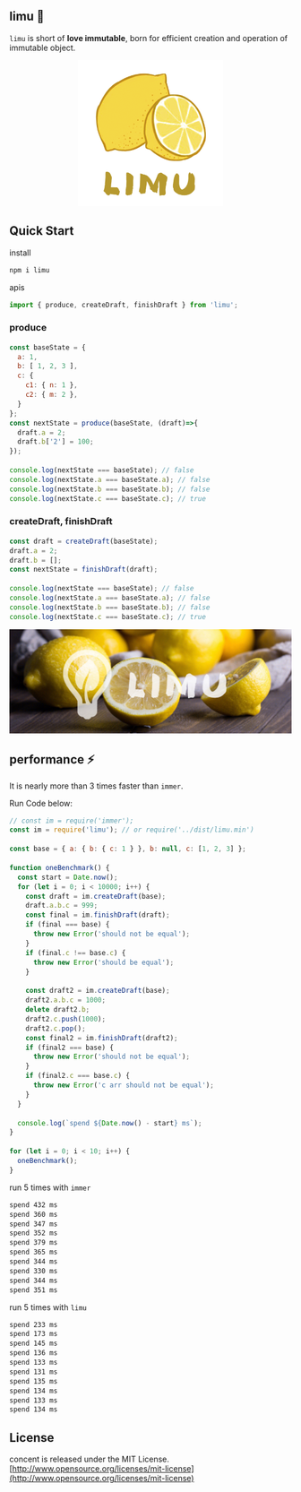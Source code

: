 ## limu 🍋
`limu` is short of **love immutable**, born for efficient creation and operation of immutable object.
<p align="center">
  <a href="https://concentjs.github.io/concent-doc">
    <img width="260" src="https://raw.githubusercontent.com/fantasticsoul/assets/master/limu/limu.png">
  </a>
</p>

## Quick Start
install
```bash
npm i limu
```

apis
```js
import { produce, createDraft, finishDraft } from 'limu';
```

### produce
```js
const baseState = {
  a: 1,
  b: [ 1, 2, 3 ],
  c: {
    c1: { n: 1 },
    c2: { m: 2 },
  }
};
const nextState = produce(baseState, (draft)=>{
  draft.a = 2;
  draft.b['2'] = 100;
});

console.log(nextState === baseState); // false
console.log(nextState.a === baseState.a); // false
console.log(nextState.b === baseState.b); // false
console.log(nextState.c === baseState.c); // true
```

### createDraft, finishDraft
```js
const draft = createDraft(baseState);
draft.a = 2;
draft.b = [];
const nextState = finishDraft(draft);

console.log(nextState === baseState); // false
console.log(nextState.a === baseState.a); // false
console.log(nextState.b === baseState.b); // false
console.log(nextState.c === baseState.c); // true
```

![performance](https://raw.githubusercontent.com/fantasticsoul/assets/master/limu/limu-benchmark.jpg)

## performance ⚡️
It is nearly more than 3 times faster than `immer`.

Run Code below:
```js
// const im = require('immer');
const im = require('limu'); // or require('../dist/limu.min')

const base = { a: { b: { c: 1 } }, b: null, c: [1, 2, 3] };

function oneBenchmark() {
  const start = Date.now();
  for (let i = 0; i < 10000; i++) {
    const draft = im.createDraft(base);
    draft.a.b.c = 999;
    const final = im.finishDraft(draft);
    if (final === base) {
      throw new Error('should not be equal');
    }
    if (final.c !== base.c) {
      throw new Error('should be equal');
    }

    const draft2 = im.createDraft(base);
    draft2.a.b.c = 1000;
    delete draft2.b;
    draft2.c.push(1000);
    draft2.c.pop();
    const final2 = im.finishDraft(draft2);
    if (final2 === base) {
      throw new Error('should not be equal');
    }
    if (final2.c === base.c) {
      throw new Error('c arr should not be equal');
    }
  }

  console.log(`spend ${Date.now() - start} ms`);
}

for (let i = 0; i < 10; i++) {
  oneBenchmark();
}
```

run 5 times with `immer`
```bash
spend 432 ms
spend 360 ms
spend 347 ms
spend 352 ms
spend 379 ms
spend 365 ms
spend 344 ms
spend 330 ms
spend 344 ms
spend 351 ms
```

run 5 times with `limu`
```bash
spend 233 ms
spend 173 ms
spend 145 ms
spend 136 ms
spend 133 ms
spend 131 ms
spend 135 ms
spend 134 ms
spend 133 ms
spend 134 ms
```


## License

concent is released under the MIT License. [http://www.opensource.org/licenses/mit-license](http://www.opensource.org/licenses/mit-license)
